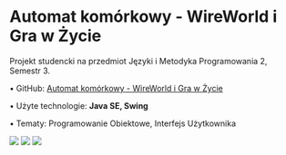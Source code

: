<h1>Automat komórkowy - WireWorld i Gra w Życie</h1>

Projekt studencki na przedmiot Języki i Metodyka Programowania 2, Semestr 3.

• GitHub: <a href="http://github.com/trzye/AutomKomorkowy-WireWorld">Automat komórkowy - WireWorld i Gra w Życie</a>

• Użyte technologie: <b>Java SE, Swing</b>

• Tematy: Programowanie Obiektowe, Interfejs Użytkownika

<image src="1.png">
<image src="2.png">
<image src="3.png">

